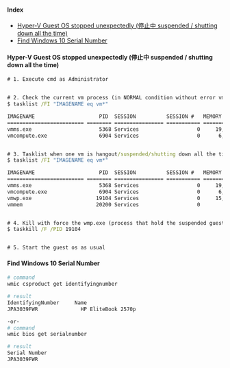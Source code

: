 #### Index
- [Hyper-V Guest OS stopped unexpectedly (停止中 suspended / shutting down all the time)](https://github.com/fahmifahim/windows-daily/blob/master/windows.md#hyper-v-guest-os-stopped-unexpectedly-%E5%81%9C%E6%AD%A2%E4%B8%AD-suspended--shutting-down-all-the-time)
- [Find Windows 10 Serial Number](https://github.com/fahmifahim/windows-daily/blob/master/windows.md#find-windows-10-serial-number)


#### Hyper-V Guest OS stopped unexpectedly (停止中 suspended / shutting down all the time)
```bat
# 1. Execute cmd as Administrator


# 2. Check the current vm process (in NORMAL condition without error vm)
$ tasklist /FI "IMAGENAME eq vm*"

IMAGENAME                     PID  SESSION          SESSION #   MEMORY USAGE
========================= ======== ================ =========== ============
vmms.exe                      5368 Services                   0     19,788 K
vmcompute.exe                 6904 Services                   0      6,492 K


# 3. Tasklist when one vm is hangout/suspended/shutting down all the time
$ tasklist /FI "IMAGENAME eq vm*"

IMAGENAME                     PID  SESSION          SESSION #   MEMORY USAGE
========================= ======== ================ =========== ============
vmms.exe                      5368 Services                   0     19,788 K
vmcompute.exe                 6904 Services                   0      6,492 K
vmwp.exe                     19104 Services                   0     15,296 K
vmmem                        20200 Services                   0          N/A


# 4. Kill with force the wmp.exe (process that hold the suspended guest os vm)
$ taskkill /F /PID 19104


# 5. Start the guest os as usual
```

#### Find Windows 10 Serial Number
```bash
# command
wmic csproduct get identifyingnumber

# result
IdentifyingNumber     Name
JPA3039FWR              HP EliteBook 2570p

-or-
# command 
wmic bios get serialnumber

# result
Serial Number
JPA3039FWR

```
